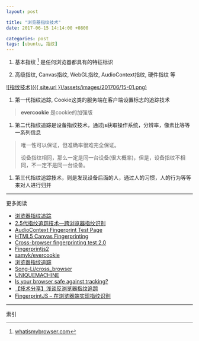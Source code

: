 ```yaml
---
layout: post

title: "浏览器指纹技术"
date: 2017-06-15 14:14:00 +0800

categories: post
tags: [ubuntu, 指纹]
---
```


1. 基本指纹 [^1] 是任何浏览器都具有的特征标识

1. 高级指纹, Canvas指纹, WebGL指纹, AudioContext指纹, 硬件指纹 等

[![指纹技术]({{ site.url }}/assets/images/201706/15-01.png)](http://yinzhicao.org/TrackingFree/crossbrowsertracking_NDSS17.pdf "图片来源")

1. 第一代指纹追踪, Cookie这类的服务端在客户端设置标志的追踪技术
  >**evercookie** 是cookie的加强版

1. 第二代指纹追踪是设备指纹技术，通过js获取操作系统，分辨率，像素比等等一系列信息
  >唯一性可以保证，但准确率很难完全保证。
  >
  >设备指纹相同，那么一定是同一台设备(很大概率)，但是，设备指纹不相同，不一定不是同一台设备。

1. 第三代指纹追踪技术，则是发现设备后面的人，通过人的习惯，人的行为等等来对人进行归并


---
更多阅读
- [浏览器指纹追踪](http://paper.seebug.org/229/)
- [2.5代指纹追踪技术—跨浏览器指纹识别](http://chengable.com/index.php/archives/317/)
- [AudioContext Fingerprint Test Page](https://audiofingerprint.openwpm.com/)
- [HTML5 Canvas Fingerprinting](https://browserleaks.com/canvas)
- [Cross-browser fingerprinting test 2.0](https://fingerprint.pet-portal.eu/)
- [Fingerprintjs2](http://valve.github.io/fingerprintjs2/)
- [samyk/evercookie](https://github.com/samyk/evercookie)
- [浏览器指纹追踪](https://nanshihui.github.io/2017/03/21/browser-fingerprint/#)
- [Song-Li/cross_browser](https://github.com/Song-Li/cross_browser)
- [UNIQUEMACHINE](http://uniquemachine.org/)
- [Is your browser safe against tracking?](https://panopticlick.eff.org/)
- [【技术分享】浅谈反浏览器指纹追踪](http://bobao.360.cn/learning/detail/3760.html)
- [FingerprintJS – 在浏览器端实现指纹识别](http://www.yyyweb.com/3070.html)

---
索引

[^1]: [whatismybrowser.com](https://www.whatismybrowser.com/)
